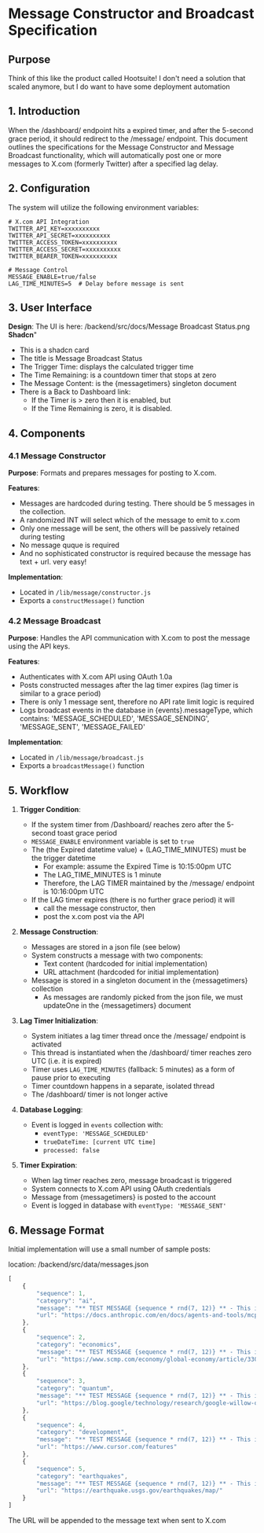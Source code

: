 # Message Constructor and Broadcast Specification

## Purpose

Think of this like the product called Hootsuite!
I don't need a solution that scaled anymore, but I do want to have some deployment automation

## 1. Introduction

When the /dashboard/ endpoint hits a expired timer, and after the 5-second grace period, it should redirect to the /message/ endpoint. This document outlines the specifications for the Message Constructor and Message Broadcast functionality, which will automatically post one or more messages to X.com (formerly Twitter) after a specified lag delay.

## 2. Configuration

The system will utilize the following environment variables:

```
# X.com API Integration
TWITTER_API_KEY=xxxxxxxxxx
TWITTER_API_SECRET=xxxxxxxxxx
TWITTER_ACCESS_TOKEN=xxxxxxxxxx
TWITTER_ACCESS_SECRET=xxxxxxxxxx
TWITTER_BEARER_TOKEN=xxxxxxxxxx

# Message Control
MESSAGE_ENABLE=true/false
LAG_TIME_MINUTES=5  # Delay before message is sent
```

## 3. User Interface

**Design**: The UI is here: /backend/src/docs/Message Broadcast Status.png
**Shadcn**" 
  - This is a shadcn card
  - The title is Message Broadcast Status
  - The Trigger Time: displays the calculated trigger time 
  - The Time Remaining: is a countdown timer that stops at zero
  - The Message Content: is the {messagetimers} singleton document
  - There is a Back to Dashboard link:
    - If the Timer is > zero then it is enabled, but
    - If the Time Remaining is zero, it is disabled.

## 4. Components

### 4.1 Message Constructor

**Purpose**: Formats and prepares messages for posting to X.com.

**Features**:
- Messages are hardcoded during testing. There should be 5 messages in the collection. 
- A randomized INT will select which of the message to emit to x.com
- Only one message will be sent, the others will be passively retained during testing
- No message quque is required
- And no sophisticated constructor is required because the message has text + url. very easy!

**Implementation**:
- Located in `/lib/message/constructor.js`
- Exports a `constructMessage()` function

### 4.2 Message Broadcast

**Purpose**: Handles the API communication with X.com to post the message using the API keys.

**Features**:
- Authenticates with X.com API using OAuth 1.0a
- Posts constructed messages after the lag timer expires (lag timer is similar to a grace period)
- There is only 1 message sent, therefore no API rate limit logic is required
- Logs broadcast events in the database in {events}.messageType, which contains:
      'MESSAGE_SCHEDULED',
      'MESSAGE_SENDING',
      'MESSAGE_SENT',
      'MESSAGE_FAILED'

**Implementation**:
- Located in `/lib/message/broadcast.js`
- Exports a `broadcastMessage()` function

## 5. Workflow

1. **Trigger Condition**:
   - If the system timer from /Dashboard/ reaches zero after the 5-second toast grace period
   - `MESSAGE_ENABLE` environment variable is set to `true`
   - The (the Expired datetime value) + (LAG_TIME_MINUTES) must be the trigger datetime
     - For example: assume the Expired Time is 10:15:00pm UTC
     - The LAG_TIME_MINUTES is 1 minute
     - Therefore, the LAG TIMER maintained by the /message/ endpoint is 10:16:00pm UTC
   - If the LAG timer expires (there is no further grace period) it will
     - call the message constructor, then
     - post the x.com post via the API

2. **Message Construction**:
   - Messages are stored in a json file (see below)
   - System constructs a message with two components:
     - Text content (hardcoded for initial implementation)
     - URL attachment (hardcoded for initial implementation)
   - Message is stored in a singleton document in the {messagetimers} collection
     - As messages are randomly picked from the json file, we must updateOne in the {messagetimers} document

3. **Lag Timer Initialization**:
   - System initiates a lag timer thread once the /message/ endpoint is activated
   - This thread is instantiated when the /dashboard/ timer reaches zero UTC (i.e. it is expired)
   - Timer uses `LAG_TIME_MINUTES` (fallback: 5 minutes) as a form of pause prior to executing
   - Timer countdown happens in a separate, isolated thread
   - The /dashboard/ timer is not longer active

4. **Database Logging**:
   - Event is logged in `events` collection with:
     - `eventType: 'MESSAGE_SCHEDULED'`
     - `trueDateTime: [current UTC time]`
     - `processed: false`

5. **Timer Expiration**:
   - When lag timer reaches zero, message broadcast is triggered
   - System connects to X.com API using OAuth credentials
   - Message from {messagetimers} is posted to the account
   - Event is logged in database with `eventType: 'MESSAGE_SENT'`

## 6. Message Format

Initial implementation will use a small number of sample posts:

location: /backend/src/data/messages.json

```javascript
[
    {
        "sequence": 1,
        "category": "ai",
        "message": "** TEST MESSAGE {sequence * rnd(7, 12)} ** - This is an automated test message sent at {timestamp} UTC. We're working on a Hootsuite style capability for low volume news. #automation #testing",
        "url": "https://docs.anthropic.com/en/docs/agents-and-tools/mcp"
    },
    {
        "sequence": 2,
        "category": "economics",
        "message": "** TEST MESSAGE {sequence * rnd(7, 12)} ** - This is an automated test message sent at {timestamp} UTC. We're working on a Hootsuite style capability for low volume news. #automation #testing",
        "url": "https://www.scmp.com/economy/global-economy/article/3305666/brace-impact-chinese-economist-warns-gloves-are-us-trade-war?module=top_story&pgtype=section"
    },
    {
        "sequence": 3,
        "category": "quantum",
        "message": "** TEST MESSAGE {sequence * rnd(7, 12)} ** - This is an automated test message sent at {timestamp} UTC. We're working on a Hootsuite style capability for low volume news. #automation #testing",
        "url": "https://blog.google/technology/research/google-willow-quantum-chip/"
    },
    {
        "sequence": 4,
        "category": "development",
        "message": "** TEST MESSAGE {sequence * rnd(7, 12)} ** - This is an automated test message sent at {timestamp} UTC. We're working on a Hootsuite style capability for low volume news. #automation #testing",
        "url": "https://www.cursor.com/features"
    },
    {
        "sequence": 5,
        "category": "earthquakes",
        "message": "** TEST MESSAGE {sequence * rnd(7, 12)} ** - This is an automated test message sent at {timestamp} UTC. We're working on a Hootsuite style capability for low volume news. #automation #testing",
        "url": "https://earthquake.usgs.gov/earthquakes/map/"
    }
]
```

The URL will be appended to the message text when sent to X.com
